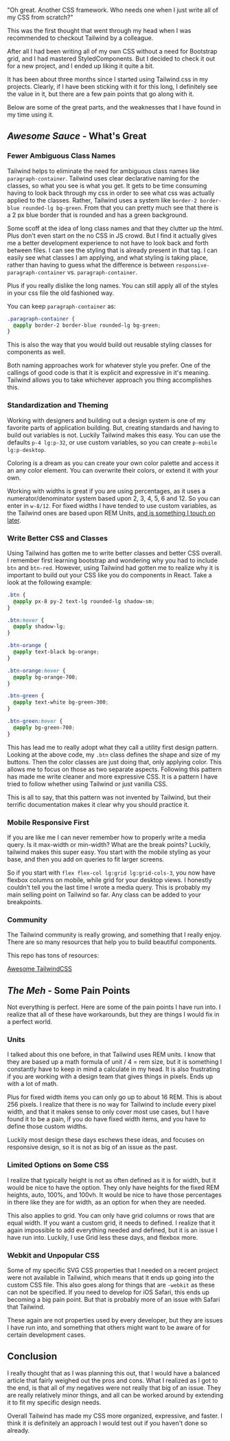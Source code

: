 "Oh great. Another CSS framework. Who needs one when I just write all of my CSS from scratch?"

This was the first thought that went through my head when I was recommended to checkout Tailwind by a colleague.

After all I had been writing all of my own CSS without a need for Bootstrap grid, and I had mastered StyledComponents. But I decided to check it out for a new project, and I ended up liking it quite a bit.

It has been about three months since I started using Tailwind.css in my projects. Clearly, if I have been sticking with it for this long, I definitely see the value in it, but there are a few pain points that go along with it.

Below are some of the great parts, and the weaknesses that I have found in my time using it.

## **_Awesome Sauce_**  - What's Great

### Fewer Ambiguous Class Names

Tailwind helps to eliminate the need for ambiguous class names like `paragraph-container`. Tailwind uses clear declarative naming for the classes, so what you see is what you get. It gets to be time consuming having to look back through my css in order to see what css was actually applied to the classes. Rather, Tailwind uses a system like `border-2 border-blue rounded-lg bg-green`. From that you can pretty much see that there is a 2 px blue border that is rounded and has a green background.

Some scoff at the idea of long class names and that they clutter up the html. Plus don't even start on the no CSS in JS crowd. But I find it actually gives me a better development experience to not have to look back and forth between files. I can see the styling that is already present in that tag. I can easily see what classes I am applying, and what styling is taking place, rather than having to guess what the difference is between `responsive-paragraph-container` vs. `paragraph-container`.

Plus if you really dislike the long names. You can still apply all of the styles in your css file the old fashioned way.

You can keep `paragraph-container` as:

```css
.paragraph-container {
  @apply border-2 border-blue rounded-lg bg-green;
}
```

This is also the way that you would build out reusable styling classes for components as well.

Both naming approaches work for whatever style you prefer.  One of the callings of good code is that it is explicit and expressive in it's meaning.  Tailwind allows you to take whichever approach you thing accomplishes this.

### Standardization and Theming

Working with designers and building out a design system is one of my favorite parts of application building. But, creating standards and having to build out variables is not. Luckily Tailwind makes this easy. You can use the defaults `p-4 lg:p-32`, or use custom variables, so you can create `p-mobile lg:p-desktop`.

Coloring is a dream as you can create your own color palette and access it an any color element. You can overwrite their colors, or extend it with your own.

Working with widths is great if you are using percentages, as it uses a numerator/denominator system based upon 2, 3, 4, 5, 6 and 12. So you can enter in `w-8/12`. For fixed widths I have tended to use custom variables, as the Tailwind ones are based upon REM Units, [and is something I touch on later](#Confusing-Units).

### Write Better CSS and Classes

Using Tailwind has gotten me to write better classes and better CSS overall. I remember first learning bootstrap and wondering why you had to include `btn` and `btn-red`. However, using Tailwind had gotten me to realize why it is important to build out your CSS like you do components in React. Take a look at the following example:

```css
.btn {
  @apply px-8 py-2 text-lg rounded-lg shadow-sm;
}

.btn:hover {
  @apply shadow-lg;
}

.btn-orange {
  @apply text-black bg-orange;
}

.btn-orange:hover {
  @apply bg-orange-700;
}

.btn-green {
  @apply text-white bg-green-300;
}

.btn-green:hover {
  @apply bg-green-700;
}
```

This has lead me to really adopt what they call a utility first design pattern. Looking at the above code, my `.btn` class defines the shape and size of my buttons. Then the color classes are just doing that, only applying color. This allows me to focus on those as two separate aspects. Following this pattern has made me write cleaner and more expressive CSS. It is a pattern I have tried to follow whether using Tailwind or just vanilla CSS.

This is all to say, that this pattern was not invented by Tailwind, but their terrific documentation makes it clear why you should practice it.

### Mobile Responsive First

If you are like me I can never remember how to properly write a media query. Is it max-width or min-width? What are the break points? Luckily, tailwind makes this super easy. You start with the mobile styling as your base, and then you add on queries to fit larger screens.

So if you start with `flex flex-col lg:grid lg:grid-cols-3`, you now have flexbox columns on mobile, while grid for your desktop views. I honestly couldn't tell you the last time I wrote a media query. This is probably my main selling point on Tailwind so far. Any class can be added to your breakpoints.

### Community

The Tailwind community is really growing, and something that I really enjoy. There are so many resources that help you to build beautiful components.

This repo has tons of resources:

[Awesome TailwindCSS](https://github.com/aniftyco/awesome-tailwindcss)

## **_The Meh_** - Some Pain Points

Not everything is perfect. Here are some of the pain points I have run into.  I realize that all of these have workarounds, but they are things I would fix in a perfect world.

### Units

I talked about this one before, in that Tailwind uses REM units. I know that they are based up a math formula of unit / 4 = rem size, but it is something I constantly have to keep in mind a calculate in my head.  It is also frustrating if you are working with a design team that gives things in pixels.  Ends up with a lot of math.

Plus for fixed width items you can only go up to about 16 REM. This is about 256 pixels.  I realize that there is no way for Tailwind to include every pixel width, and that it makes sense to only cover most use cases, but I have found it to be a pain, if you do have fixed width items, and you have to define those custom widths.

Luckily most design these days eschews these ideas, and focuses on responsive design, so it is not as big of an issue as the past.

### Limited Options on Some CSS

I realize that typically height is not as often defined as it is for width, but it would be nice to have the option.  They only have heights for the fixed REM heights, auto, 100%, and 100vh.  It would be nice to have those percentages in there like they are for width, as an option for when they are needed.

This also applies to grid.  You can only have grid columns or rows that are equal width.  If you want a custom grid, it needs to defined.  I realize that it again impossible to add everything needed and defined, but it is an issue I have run into.  Luckily, I use Grid less these days, and flexbox more.

### Webkit and Unpopular CSS

Some of my specific SVG CSS properties that I needed on a recent project were not available in Tailwind, which means that it ends up going into the custom CSS file.  This also goes along for things that are `-webkit` as these can not be specified.  If you need to develop for iOS Safari, this ends up becoming a big pain point.  But that is probably more of an issue with Safari that Tailwind.

These again are not properties used by every developer, but they are issues I have run into, and something that others might want to be aware of for certain development cases.


## Conclusion

I really thought that as I was planning this out, that I would have a balanced article that fairly weighed out the pros and cons.  What I realized as I got to the end, is that all of my negatives were not really that big of an issue.  They are really relatively minor things, and all can be worked around by extending it to fit my specific design needs.

Overall Tailwind has made my CSS more organized, expressive, and faster.  I think it is definitely an approach I would test out if you haven't done so already.
